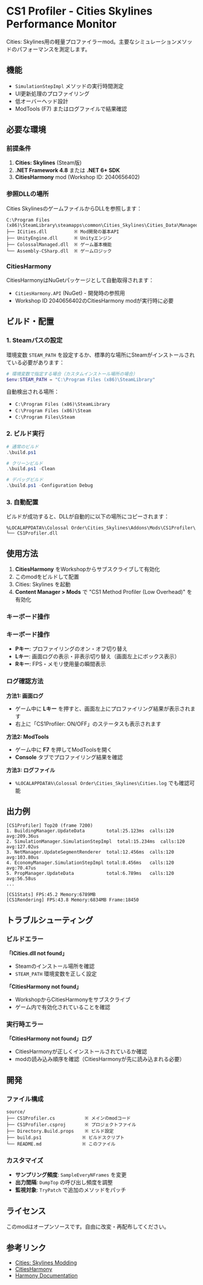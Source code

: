 # CS1 Profiler - Cities Skylines Performance Monitor

Cities: Skylines用の軽量プロファイラーmod。主要なシミュレーションメソッドのパフォーマンスを測定します。

## 機能

- `SimulationStepImpl` メソッドの実行時間測定
- UI更新処理のプロファイリング
- 低オーバーヘッド設計
- ModTools (F7) またはログファイルで結果確認

## 必要な環境

### 前提条件

1. **Cities: Skylines** (Steam版)
2. **.NET Framework 4.8** または **.NET 6+ SDK**
3. **CitiesHarmony** mod (Workshop ID: 2040656402)

### 参照DLLの場所

Cities SkylinesのゲームファイルからDLLを参照します：

```
C:\Program Files (x86)\SteamLibrary\steamapps\common\Cities_Skylines\Cities_Data\Managed\
├── ICities.dll          ※ Mod開発の基本API
├── UnityEngine.dll      ※ Unityエンジン
├── ColossalManaged.dll  ※ ゲーム基本機能
└── Assembly-CSharp.dll  ※ ゲームロジック
```

### CitiesHarmony

CitiesHarmonyはNuGetパッケージとして自動取得されます：
- `CitiesHarmony.API` (NuGet) - 開発時の参照用
- Workshop ID 2040656402のCitiesHarmony modが実行時に必要

## ビルド・配置

### 1. Steamパスの設定

環境変数 `STEAM_PATH` を設定するか、標準的な場所にSteamがインストールされている必要があります：

```powershell
# 環境変数で指定する場合（カスタムインストール場所の場合）
$env:STEAM_PATH = "C:\Program Files (x86)\SteamLibrary"
```

自動検出される場所：
- `C:\Program Files (x86)\SteamLibrary`
- `C:\Program Files (x86)\Steam` 
- `C:\Program Files\Steam`

### 2. ビルド実行

```powershell
# 通常のビルド
.\build.ps1

# クリーンビルド
.\build.ps1 -Clean

# デバッグビルド
.\build.ps1 -Configuration Debug
```

### 3. 自動配置

ビルドが成功すると、DLLが自動的に以下の場所にコピーされます：

```
%LOCALAPPDATA%\Colossal Order\Cities_Skylines\Addons\Mods\CS1Profiler\
└── CS1Profiler.dll
```

## 使用方法

1. **CitiesHarmony** をWorkshopからサブスクライブして有効化
2. このmodをビルドして配置
3. Cities: Skylines を起動
4. **Content Manager > Mods** で "CS1 Method Profiler (Low Overhead)" を有効化

### キーボード操作

### キーボード操作

- **Pキー**: プロファイリングのオン・オフ切り替え
- **Lキー**: 画面ログの表示・非表示切り替え（画面左上にボックス表示）
- **Rキー**: FPS・メモリ使用量の瞬間表示

### ログ確認方法

**方法1: 画面ログ**
- ゲーム中に **Lキー** を押すと、画面左上にプロファイリング結果が表示されます
- 右上に「CS1Profiler: ON/OFF」のステータスも表示されます

**方法2: ModTools**
- ゲーム中に **F7** を押してModToolsを開く
- **Console** タブでプロファイリング結果を確認

**方法3: ログファイル**
- `%LOCALAPPDATA%\Colossal Order\Cities_Skylines\Cities.log` でも確認可能

## 出力例

```
[CS1Profiler] Top20 (frame 7200)
1. BuildingManager.UpdateData        total:25.123ms  calls:120  avg:209.36us
2. SimulationManager.SimulationStepImpl  total:15.234ms  calls:120  avg:127.02us
3. NetManager.UpdateSegmentRenderer  total:12.456ms  calls:120  avg:103.80us
4. EconomyManager.SimulationStepImpl total:8.456ms   calls:120  avg:70.47us
5. PropManager.UpdateData            total:6.789ms   calls:120  avg:56.58us
...

[CS1Stats] FPS:45.2 Memory:6789MB
[CS1Rendering] FPS:43.8 Memory:6834MB Frame:18450
```

## トラブルシューティング

### ビルドエラー

**「ICities.dll not found」**
- Steamのインストール場所を確認
- `STEAM_PATH` 環境変数を正しく設定

**「CitiesHarmony not found」**
- WorkshopからCitiesHarmonyをサブスクライブ
- ゲーム内で有効化されていることを確認

### 実行時エラー

**「CitiesHarmony not found」ログ**
- CitiesHarmonyが正しくインストールされているか確認
- modの読み込み順序を確認（CitiesHarmonyが先に読み込まれる必要）

## 開発

### ファイル構成

```
source/
├── CS1Profiler.cs           ※ メインのmodコード
├── CS1Profiler.csproj       ※ プロジェクトファイル
├── Directory.Build.props    ※ ビルド設定
├── build.ps1               ※ ビルドスクリプト
└── README.md               ※ このファイル
```

### カスタマイズ

- **サンプリング頻度**: `SampleEveryNFrames` を変更
- **出力間隔**: `DumpTop` の呼び出し頻度を調整
- **監視対象**: `TryPatch` で追加のメソッドをパッチ

## ライセンス

このmodはオープンソースです。自由に改変・再配布してください。

## 参考リンク

- [Cities: Skylines Modding](https://skylines.paradoxwikis.com/Modding)
- [CitiesHarmony](https://github.com/boformer/CitiesHarmony)
- [Harmony Documentation](https://harmony.pardeike.net/)
